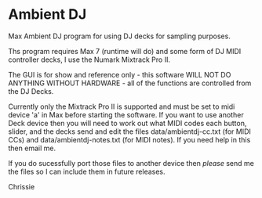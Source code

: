 # Ambient DJ
Max Ambient DJ program for using DJ decks for sampling purposes.

Ths program requires Max 7 (runtime will do) and some form of DJ MIDI controller decks, 
I use the Numark Mixtrack Pro II.

The GUI is for show and reference only - this software WILL NOT DO ANYTHING WITHOUT HARDWARE - all of the
functions are controlled from the DJ Decks.

Currently only the Mixtrack Pro II is supported and must be set to midi device 'a' in Max before starting the software. If you want to use another Deck device then you will need to work out what MIDI codes each 
button, slider, and the decks send and edit the files data/ambientdj-cc.txt (for MIDI CCs) and 
data/ambientdj-notes.txt (for MIDI notes). If you need help in this then email me.

If you do sucessfully port those files to another device then *please* send me the files so I can include them
in future releases.

Chrissie


